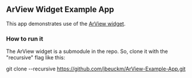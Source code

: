 ## ArView Widget Example App ##

This app demonstrates use of the [ArView widget](https://github.com/jbeuckm/ArView).

### How to run it ###

The ArView widget is a submodule in the repo. So, clone it with the "recursive" flag like this:

git clone --recursive https://github.com/jbeuckm/ArView-Example-App.git
